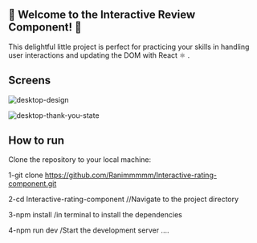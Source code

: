 ## 🎉 Welcome to the Interactive Review Component! 🎉

This delightful little project is perfect for practicing your skills in handling user interactions and updating the DOM with React ⚛️ . 
## Screens

![desktop-design](https://github.com/user-attachments/assets/21b9b1db-7c1c-4fd7-af78-145ae182fc75)

![desktop-thank-you-state](https://github.com/user-attachments/assets/75e2931a-57b9-4b91-8b83-e790e6378c71)

## How to run
Clone the repository to your local machine:

1-git clone https://github.com/Ranimmmmm/Interactive-rating-component.git

2-cd Interactive-rating-component //Navigate to the project directory

3-npm install /in terminal to install the dependencies

4-npm run dev /Start the development server .... 

